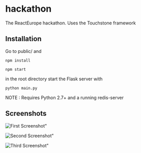 # hackathon
The ReactEurope hackathon.
Uses the Touchstone framework

## Installation

Go to public/ and 
```
npm install
```
```
npm start
```

in the root directory start the Flask server with 

```
python main.py
```

NOTE : Requires Python 2.7+ and a running redis-server

## Screenshots

![First Screenshot"](https://github.com/rakannimer/screenshots/1.png "First Screenshot")

![Second Screenshot"](https://github.com/rakannimer/screenshots/2.png "Second Screenshot")

![Third Screenshot"](https://github.com/rakannimer/screenshots/3.png "Third Screenshot")